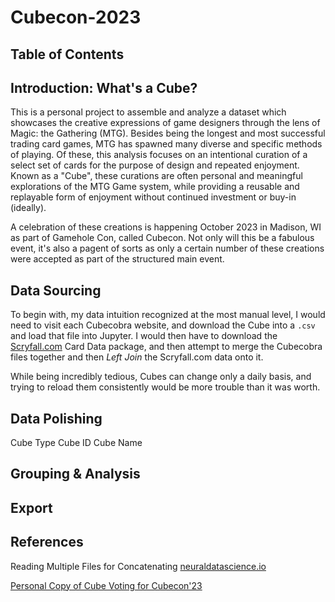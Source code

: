# Cubecon-2023

## Table of Contents

## Introduction: What's a Cube?

This is a personal project to assemble and analyze a dataset which showcases the creative expressions of game designers through the lens of Magic: the Gathering (MTG).  Besides being the longest and most successful trading card games, MTG has spawned many diverse and specific methods of playing.  Of these, this analysis focuses on an intentional curation of a select set of cards for the purpose of design and repeated enjoyment.  Known as a "Cube", these curations are often personal and meaningful explorations of the MTG Game system, while providing a reusable and replayable form of enjoyment without continued investment or buy-in (ideally).

A celebration of these creations is happening October 2023 in Madison, WI as part of Gamehole Con, called Cubecon.  Not only will this be a fabulous event, it's also a pagent of sorts as only a certain number of these creations were accepted as part of the structured main event.  

## Data Sourcing

To begin with, my data intuition recognized at the most manual level, I would need to visit each Cubecobra website, and download the Cube into a `.csv` and load that file into Jupyter.  I would then have to download the [Scryfall.com]() Card Data package, and then attempt to merge the Cubecobra files together and then _Left Join_ the Scryfall.com data onto it.  

While being incredibly tedious, Cubes can change only a daily basis, and trying to reload them consistently would be more trouble than it was worth.


## Data Polishing

Cube Type
Cube ID
Cube Name

## Grouping & Analysis

## Export

## References

Reading Multiple Files for Concatenating [neuraldatascience.io](https://neuraldatascience.io/3-python/looping_data_files.html)

[Personal Copy of Cube Voting for Cubecon'23](https://docs.google.com/spreadsheets/d/1On6341vsVo_kCUgNGHHqOhzvFDxaGHPcBfxWj8yVPaw/edit?usp=sharing)
